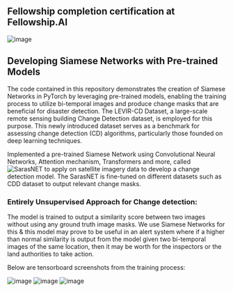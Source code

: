 ## Fellowship completion certification at Fellowship.AI

![image](https://user-images.githubusercontent.com/51030860/229514342-3fd4b9cb-953e-45aa-b0c0-2929d0d8c6b6.png)


## Developing Siamese Networks with Pre-trained Models

The code contained in this repository demonstrates the creation of Siamese Networks in PyTorch by leveraging pre-trained models, enabling the training process to utilize bi-temporal images and produce change masks that are beneficial for disaster detection. The LEVIR-CD Dataset, a large-scale remote sensing building Change Detection dataset, is employed for this purpose. This newly introduced dataset serves as a benchmark for assessing change detection (CD) algorithms, particularly those founded on deep learning techniques.

Implemented a pre-trained Siamese Network using Convolutional Neural Networks, Attention mechanism, Transformers and more, called ![SarasNET](https://github.com/f64051041/SARAS-Net) to apply on satellite imagery data to develop a change detection model. The SarasNET is fine-tuned on different datasets such as CDD dataset to output relevant change masks.

### Entirely Unsupervised Approach for Change detection:

The model is trained to output a similarity score between two images without using any ground truth image masks. We use Siamese Networks for this & this model may prove to be useful in an alert system where if a higher than normal similarity is output from the model given two bi-temporal images of the same location, then it may be worth for the inspectors or the land authorities to take action.

Below are tensorboard screenshots from the training process:

![image](https://user-images.githubusercontent.com/51030860/228424922-9c59f2bd-cf81-48e7-b4bf-45b4bb9d8d46.png)
![image](https://user-images.githubusercontent.com/51030860/228424949-a1e3b1f5-98ee-46b4-aa2f-d0838baec058.png)
![image](https://user-images.githubusercontent.com/51030860/228424965-dbc6e32a-a72b-483f-9f6f-cba79209e7c0.png)
